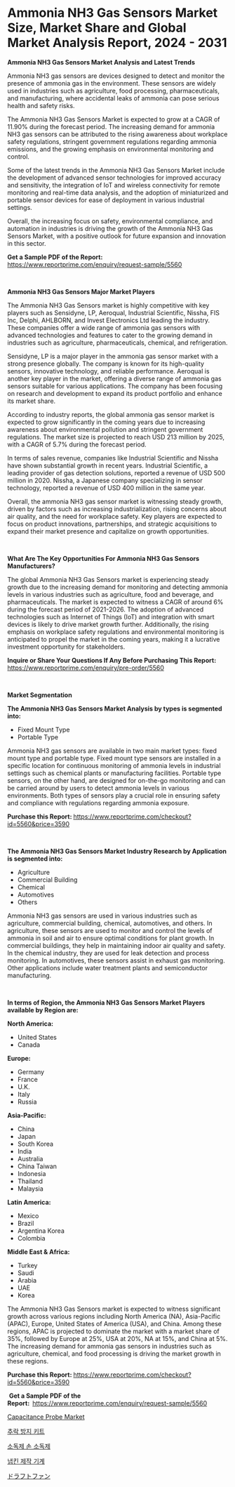 <p><h1>Ammonia NH3 Gas Sensors Market Size, Market Share and Global Market Analysis Report, 2024 - 2031</h1></p><p><strong>Ammonia NH3 Gas Sensors Market Analysis and Latest Trends</strong></p>
<p><p>Ammonia NH3 gas sensors are devices designed to detect and monitor the presence of ammonia gas in the environment. These sensors are widely used in industries such as agriculture, food processing, pharmaceuticals, and manufacturing, where accidental leaks of ammonia can pose serious health and safety risks.</p><p>The Ammonia NH3 Gas Sensors Market is expected to grow at a CAGR of 11.90% during the forecast period. The increasing demand for ammonia NH3 gas sensors can be attributed to the rising awareness about workplace safety regulations, stringent government regulations regarding ammonia emissions, and the growing emphasis on environmental monitoring and control.</p><p>Some of the latest trends in the Ammonia NH3 Gas Sensors Market include the development of advanced sensor technologies for improved accuracy and sensitivity, the integration of IoT and wireless connectivity for remote monitoring and real-time data analysis, and the adoption of miniaturized and portable sensor devices for ease of deployment in various industrial settings.</p><p>Overall, the increasing focus on safety, environmental compliance, and automation in industries is driving the growth of the Ammonia NH3 Gas Sensors Market, with a positive outlook for future expansion and innovation in this sector.</p></p>
<p><strong>Get a Sample PDF of the Report:&nbsp;</strong> <a href="https://www.reportprime.com/enquiry/request-sample/5560">https://www.reportprime.com/enquiry/request-sample/5560</a></p>
<p>&nbsp;</p>
<p><strong>Ammonia NH3 Gas Sensors Major Market Players</strong></p>
<p><p>The Ammonia NH3 Gas Sensors market is highly competitive with key players such as Sensidyne, LP, Aeroqual, Industrial Scientific, Nissha, FIS Inc, Delphi, AHLBORN, and Invest Electronics Ltd leading the industry. These companies offer a wide range of ammonia gas sensors with advanced technologies and features to cater to the growing demand in industries such as agriculture, pharmaceuticals, chemical, and refrigeration.</p><p>Sensidyne, LP is a major player in the ammonia gas sensor market with a strong presence globally. The company is known for its high-quality sensors, innovative technology, and reliable performance. Aeroqual is another key player in the market, offering a diverse range of ammonia gas sensors suitable for various applications. The company has been focusing on research and development to expand its product portfolio and enhance its market share.</p><p>According to industry reports, the global ammonia gas sensor market is expected to grow significantly in the coming years due to increasing awareness about environmental pollution and stringent government regulations. The market size is projected to reach USD 213 million by 2025, with a CAGR of 5.7% during the forecast period.</p><p>In terms of sales revenue, companies like Industrial Scientific and Nissha have shown substantial growth in recent years. Industrial Scientific, a leading provider of gas detection solutions, reported a revenue of USD 500 million in 2020. Nissha, a Japanese company specializing in sensor technology, reported a revenue of USD 400 million in the same year.</p><p>Overall, the ammonia NH3 gas sensor market is witnessing steady growth, driven by factors such as increasing industrialization, rising concerns about air quality, and the need for workplace safety. Key players are expected to focus on product innovations, partnerships, and strategic acquisitions to expand their market presence and capitalize on growth opportunities.</p></p>
<p>&nbsp;</p>
<p><strong>What Are The Key Opportunities For Ammonia NH3 Gas Sensors Manufacturers?</strong></p>
<p><p>The global Ammonia NH3 Gas Sensors market is experiencing steady growth due to the increasing demand for monitoring and detecting ammonia levels in various industries such as agriculture, food and beverage, and pharmaceuticals. The market is expected to witness a CAGR of around 6% during the forecast period of 2021-2026. The adoption of advanced technologies such as Internet of Things (IoT) and integration with smart devices is likely to drive market growth further. Additionally, the rising emphasis on workplace safety regulations and environmental monitoring is anticipated to propel the market in the coming years, making it a lucrative investment opportunity for stakeholders.</p></p>
<p><strong>Inquire or Share Your Questions If Any Before Purchasing This Report:</strong> <a href="https://www.reportprime.com/enquiry/pre-order/5560">https://www.reportprime.com/enquiry/pre-order/5560</a></p>
<p>&nbsp;</p>
<p><strong>Market Segmentation</strong></p>
<p><strong>The Ammonia NH3 Gas Sensors Market Analysis by types is segmented into:</strong></p>
<p><ul><li>Fixed Mount Type</li><li>Portable Type</li></ul></p>
<p><p>Ammonia NH3 gas sensors are available in two main market types: fixed mount type and portable type. Fixed mount type sensors are installed in a specific location for continuous monitoring of ammonia levels in industrial settings such as chemical plants or manufacturing facilities. Portable type sensors, on the other hand, are designed for on-the-go monitoring and can be carried around by users to detect ammonia levels in various environments. Both types of sensors play a crucial role in ensuring safety and compliance with regulations regarding ammonia exposure.</p></p>
<p><strong>Purchase this Report:&nbsp;</strong><a href="https://www.reportprime.com/checkout?id=5560&price=3590">https://www.reportprime.com/checkout?id=5560&price=3590</a></p>
<p>&nbsp;</p>
<p><strong>The Ammonia NH3 Gas Sensors Market Industry Research by Application is segmented into:</strong></p>
<p><ul><li>Agriculture</li><li>Commercial Building</li><li>Chemical</li><li>Automotives</li><li>Others</li></ul></p>
<p><p>Ammonia NH3 gas sensors are used in various industries such as agriculture, commercial building, chemical, automotives, and others. In agriculture, these sensors are used to monitor and control the levels of ammonia in soil and air to ensure optimal conditions for plant growth. In commercial buildings, they help in maintaining indoor air quality and safety. In the chemical industry, they are used for leak detection and process monitoring. In automotives, these sensors assist in exhaust gas monitoring. Other applications include water treatment plants and semiconductor manufacturing.</p></p>
<p>&nbsp;</p>
<p><strong>In terms of Region, the Ammonia NH3 Gas Sensors Market Players available by Region are:</strong></p>
<p>
    <p> <strong> North America: </strong>
        <ul>
            <li>United States</li>
            <li>Canada</li>
        </ul>
        </p> 
    <p> <strong> Europe: </strong>
        <ul>
            <li>Germany</li>
            <li>France</li>
            <li>U.K.</li>
            <li>Italy</li>
            <li>Russia</li>
        </ul>
        </p> 
    <p> <strong> Asia-Pacific: </strong>
        <ul>
            <li>China</li>
            <li>Japan</li>
            <li>South Korea</li>
            <li>India</li>
            <li>Australia</li>
            <li>China Taiwan</li>
            <li>Indonesia</li>
            <li>Thailand</li>
            <li>Malaysia</li>
        </ul>
        </p> 
    <p> <strong> Latin America: </strong>
        <ul>
            <li>Mexico</li>
            <li>Brazil</li>
            <li>Argentina Korea</li>
            <li>Colombia</li>
        </ul>
        </p> 
    <p> <strong> Middle East & Africa: </strong>
        <ul>
            <li>Turkey</li>
            <li>Saudi</li>
            <li>Arabia</li>
            <li>UAE</li>
            <li>Korea</li>
        </ul>
    </p>
    </p>
<p><p>The Ammonia NH3 Gas Sensors market is expected to witness significant growth across various regions including North America (NA), Asia-Pacific (APAC), Europe, United States of America (USA), and China. Among these regions, APAC is projected to dominate the market with a market share of 35%, followed by Europe at 25%, USA at 20%, NA at 15%, and China at 5%. The increasing demand for ammonia gas sensors in industries such as agriculture, chemical, and food processing is driving the market growth in these regions.</p></p>
<p><strong>Purchase this Report: </strong><a href="https://www.reportprime.com/checkout?id=5560&price=3590">https://www.reportprime.com/checkout?id=5560&price=3590</a></p>
<p>&nbsp;<strong>Get a Sample PDF of the Report:&nbsp;&nbsp;</strong><a href="https://www.reportprime.com/enquiry/request-sample/5560">https://www.reportprime.com/enquiry/request-sample/5560</a></p>
<p><strong></strong></p>
<p><p><a href="https://github.com/redneck06/Market-Research-Report-List-2/blob/main/capacitance-probe-market.md">Capacitance Probe Market</a></p><p><a href="https://github.com/LanceOlsotn8978/Market-Research-Report-List-1/blob/main/811175214508.md">추락 방지 키트</a></p><p><a href="https://medium.com/@frankfurter67567/%EC%86%8C%EB%8F%85%EC%A0%9C-%EC%86%90-%EC%84%B8%EC%A0%95%EC%A0%9C-%EC%8B%9C%EC%9E%A5%EC%9D%80-%EC%8B%9C%EC%9E%A5-%EC%A0%90%EC%9C%A0%EC%9C%A8-%EA%B7%9C%EB%AA%A8-%EB%B0%8F-2031%EB%85%84%EA%B9%8C%EC%A7%80%EC%9D%98-%EC%98%88%EC%83%81-%EC%98%88%EC%B8%A1%EC%97%90-%EC%B4%88%EC%A0%90%EC%9D%84-%EB%A7%9E%EC%B6%A5%EB%8B%88%EB%8B%A4-c1b980f79ad3">소독제 손 소독제</a></p><p><a href="https://medium.com/@ethawolf/%EB%82%98%ED%94%84%ED%82%A8-%EC%A0%9C%EC%A1%B0%EA%B8%B0%EA%B3%84-%EC%8B%9C%EC%9E%A5-%EA%B7%9C%EB%AA%A8-%EC%8B%9C%EC%9E%A5-%EC%A0%84%EB%A7%9D-%EB%B0%8F-%EC%8B%9C%EC%9E%A5-%EC%98%88%EC%B8%A1-2024%EB%85%84%EB%B6%80%ED%84%B0-2031%EB%85%84%EA%B9%8C%EC%A7%80-d18a931093e8">냅킨 제작 기계</a></p><p><a href="https://medium.com/@annchovey2023/%E3%83%89%E3%83%A9%E3%83%95%E3%83%88%E3%83%95%E3%82%A1%E3%83%B3%E5%B8%82%E5%A0%B4-2031%E5%B9%B4%E3%81%BE%E3%81%A7%E3%81%AE%E3%83%88%E3%83%AC%E3%83%B3%E3%83%89-%E4%BA%88%E6%B8%AC-%E7%AB%B6%E4%BA%89%E5%88%86%E6%9E%90-f3152d35fb6e">ドラフトファン</a></p></p>